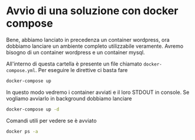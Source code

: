 # Avvio di una soluzione con docker compose

Bene, abbiamo lanciato in precedenza un container wordpress, ora dobbiamo lanciare un ambiente completo utilizzabile veramente. Avremo bisogno di un container wordpress e un container mysql.

All'interno di questa cartella è presente un file chiamato `docker-compose.yml`. Per eseguire le direttive ci basta fare

```bash
docker-compose up
```

In questo modo vedremo i container avviati e il loro STDOUT in console. Se vogliamo avviarlo in background dobbiamo lanciare

```bash
docker-compose up -d
```

Comandi utili per vedere se è avviato

```bash
docker ps -a
```






